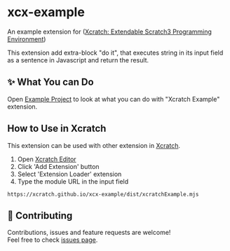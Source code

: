 # xcx-example
An example extension for ([Xcratch: Extendable Scratch3 Programming Environment](https://xcratch.github.io/))

This extension add extra-block "do it", that executes string in its input field as a sentence in Javascript and return the result.

## ✨ What You can Do

Open [Example Project](https://xcratch.github.io/editor/#https://xcratch.github.io/xcx-example/projects/example.sb3) to look at what you can do with "Xcratch Example" extension. 

## How to Use in Xcratch

This extension can be used with other extension in [Xcratch](https://xcratch.github.io/). 
1. Open [Xcratch Editor](https://xcratch.github.io/editor)
2. Click 'Add Extension' button
3. Select 'Extension Loader' extension
4. Type the module URL in the input field 
```
https://xcratch.github.io/xcx-example/dist/xcratchExample.mjs
```

## 🤝 Contributing

Contributions, issues and feature requests are welcome!<br />Feel free to check [issues page](https://github.com/xcratch/xcx-example/issues). 
